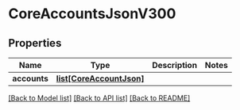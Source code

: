 # CoreAccountsJsonV300

## Properties
Name | Type | Description | Notes
------------ | ------------- | ------------- | -------------
**accounts** | [**list[CoreAccountJson]**](CoreAccountJson.md) |  | 

[[Back to Model list]](../README.md#documentation-for-models) [[Back to API list]](../README.md#documentation-for-api-endpoints) [[Back to README]](../README.md)


